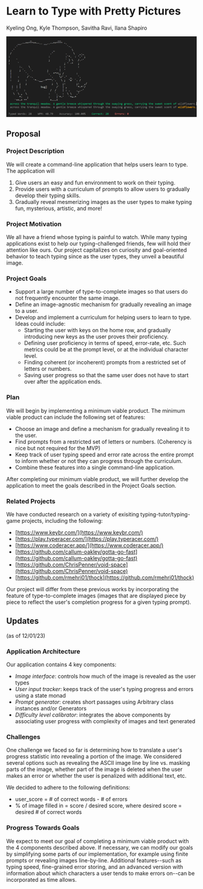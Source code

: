 # Learn to Type with Pretty Pictures
Kyeling Ong, Kyle Thompson, Savitha Ravi, Ilana Shapiro

![image](image.png)

## Proposal
### Project Description
We will create a command-line application that helps users learn to type. 
The application will
1. Give users an easy and fun environment to work on their typing.
2. Provide users with a curriculum of prompts to allow users to gradually develop their typing skills.
3. Gradually reveal mesmerizing images as the user types to make typing fun, mysterious, artistic, and more!

### Project Motivation
We all have a friend whose typing is painful to watch. 
While many typing applications exist to help our typing-challenged friends, few will hold their attention like ours. 
Our project capitalizes on curiosity and goal-oriented behavior to teach typing since as the user types, they unveil a beautiful image. 

### Project Goals
- Support a large number of type-to-complete images so that users do not frequently encounter the same image.
- Define an image-agnostic mechanism for gradually revealing an image to a user.
- Develop and implement a curriculum for helping users to learn to type. Ideas could include:
  - Starting the user with keys on the home row, and gradually introducing new keys as the user proves their proficiency.
  - Defining user proficiency in terms of speed, error-rate, etc. Such metrics could be at the prompt level, or at the individual character level. 
  - Finding coherent (or incoherent) prompts from a restricted set of letters or numbers.
  - Saving user progress so that the same user does not have to start over after the application ends.

### Plan
We will begin by implementing a minimum viable product. The minimum viable product can include the following set of features:
- Choose an image and define a mechanism for gradually revealing it to the user.
- Find prompts from a restricted set of letters or numbers. (Coherency is nice but not required for the MVP)
- Keep track of user typing speed and error rate across the entire prompt to inform whether or not they can progress through the curriculum.
- Combine these features into a single command-line application.

After completing our minimum viable product, we will further develop the application to meet the goals described in the Project Goals section.

### Related Projects
We have conducted research on a variety of exisiting typing-tutor/typing-game projects, including the following:
- [https://www.keybr.com/](https://www.keybr.com/)
- [https://play.typeracer.com/](https://play.typeracer.com/)
- [https://www.coderacer.app/](https://www.coderacer.app/)
- [https://github.com/callum-oakley/gotta-go-fast](https://github.com/callum-oakley/gotta-go-fast)
- [https://github.com/ChrisPenner/void-space](https://github.com/ChrisPenner/void-space)
- [https://github.com/rmehri01/thock](https://github.com/rmehri01/thock)

Our project will differ from these previous works by incorporating the feature of type-to-complete images (images that are displayed piece by piece to reflect the user's completion progress for a given typing prompt).

## Updates 
(as of 12/01/23)

### Application Architecture  
<!-- What is the architecture of your application (the key components)? -->
Our application contains 4 key components:
- _Image interface_: controls how much of the image is revealed as the user types
- _User input tracker_: keeps track of the user's typing progress and errors using a state monad
- _Prompt generator_: creates short passages using Arbitrary class instances and/or Generators
- _Difficulty level calibrator_: integrates the above components by associating user progress with complexity of images and text generated

### Challenges 
<!-- What challenges (if any) did you have so far and how did you solve them? -->
One challenge we faced so far is determining how to translate a user's progress statistic into revealing a portion of the image. We considered several options such as revealing the ASCII image line by line vs. masking parts of the image, whether part of the image is deleted when the user makes an error or whether the user is penalized with additional text, etc.

We decided to adhere to the following definitions:
- user_score = # of correct words - # of errors
- % of image filled in = score / desired score, where desired score = desired # of correct words

### Progress Towards Goals
<!-- Do you expect to meet your goals until the deadline?
If not, how will you modify your goals? -->
We expect to meet our goal of completing a minimum viable product with the 4 components described above. If necessary, we can modify our goals by simplifying some parts of our implementation, for example using finite prompts or revealing images line-by-line. Additional features--such as typing speed, fine-grained error storing, and an advanced version with information about which characters a user tends to make errors on--can be incorporated as time allows.
